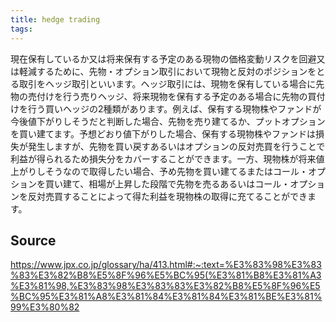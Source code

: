 ```yaml
---
title: hedge trading
tags: 
---
```


現在保有しているか又は将来保有する予定のある現物の価格変動リスクを回避又は軽減するために、先物・オプション取引において現物と反対のポジションをとる取引をヘッジ取引といいます。ヘッジ取引には、現物を保有している場合に先物の売付けを行う売りヘッジ、将来現物を保有する予定のある場合に先物の買付けを行う買いヘッジの2種類があります。例えば、保有する現物株やファンドが今後値下がりしそうだと判断した場合、先物を売り建てるか、プットオプションを買い建てます。予想どおり値下がりした場合、保有する現物株やファンドは損失が発生しますが、先物を買い戻すあるいはオプションの反対売買を行うことで利益が得られるため損失分をカバーすることができます。一方、現物株が将来値上がりしそうなので取得したい場合、予め先物を買い建てるまたはコール・オプションを買い建て、相場が上昇した段階で先物を売るあるいはコール・オプションを反対売買することによって得た利益を現物株の取得に充てることができます。

## Source
https://www.jpx.co.jp/glossary/ha/413.html#:~:text=%E3%83%98%E3%83%83%E3%82%B8%E5%8F%96%E5%BC%95(%E3%81%B8%E3%81%A3%E3%81%98,%E3%83%98%E3%83%83%E3%82%B8%E5%8F%96%E5%BC%95%E3%81%A8%E3%81%84%E3%81%84%E3%81%BE%E3%81%99%E3%80%82